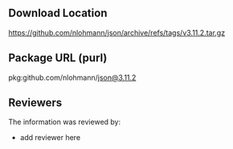 ## Download Location

https://github.com/nlohmann/json/archive/refs/tags/v3.11.2.tar.gz

## Package URL (purl)

pkg:github.com/nlohmann/json@3.11.2

## Reviewers

The information was reviewed by:

* add reviewer here
